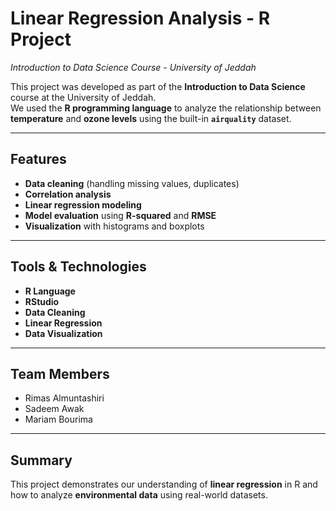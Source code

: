 # Linear Regression Analysis - R Project  
*Introduction to Data Science Course - University of Jeddah*

This project was developed as part of the **Introduction to Data Science** course at the University of Jeddah.  
We used the **R programming language** to analyze the relationship between **temperature** and **ozone levels** using the built-in **`airquality`** dataset.

---

## Features

- **Data cleaning** (handling missing values, duplicates)  
- **Correlation analysis**  
- **Linear regression modeling**  
- **Model evaluation** using **R-squared** and **RMSE**  
- **Visualization** with histograms and boxplots  

---

## Tools & Technologies

- **R Language**  
- **RStudio**  
- **Data Cleaning**  
- **Linear Regression**  
- **Data Visualization**  

---

## Team Members

- Rimas Almuntashiri  
- Sadeem Awak  
- Mariam Bourima  

---

## Summary

This project demonstrates our understanding of **linear regression** in R and how to analyze **environmental data** using real-world datasets.
